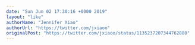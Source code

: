 ```yaml
---
date: "Sun Jun 02 17:30:16 +0000 2019"
layout: "like"
authorName: "Jennifer Xiao"
authorUrl: "https://twitter.com/jxiaoo"
originalPost: "https://twitter.com/jxiaoo/status/1135237207344762880"
---
```


